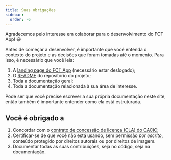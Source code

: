 ```yaml
---
title: Suas obrigações
sidebar:
  order: -6
---
```


Agradecemos pelo interesse em colaborar para o desenvolvimento do FCT App! 😃

Antes de começar a desenvolver, é importante que você entenda o contexto do projeto e as decisões que foram tomadas até o momento. Para isso, é necessário que você leia:

1. A [landing page do FCT App](https://fctapp.cacic.dev.br) (necessário estar deslogado);
1. O [README](https://github.com/cacic-fct/fct-app/blob/main/README.md) do repositório do projeto;
1. Toda a documentação geral;
1. Toda a documentação relacionada à sua área de interesse.

Pode ser que você precise escrever a sua própria documentação neste site, então também é importante entender como ela está estruturada.

## Você é obrigado a

1. Concordar com o [contrato de concessão de licença (CLA) do CACiC](https://github.com/cacic-fct/.github/blob/main/legal/CLA.md);
1. Certificar-se de que você não está usando, sem permissão _por escrito_, conteúdo protegido por direitos autorais ou por direitos de imagem.
1. Documentar todas as suas contribuições, seja no código, seja na documentação.
